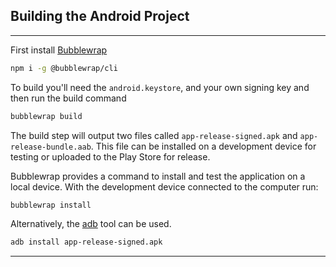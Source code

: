 ## Building the Android Project

---

First install [Bubblewrap](https://github.com/GoogleChromeLabs/bubblewrap)

```bash
npm i -g @bubblewrap/cli
```

To build you'll need the `android.keystore`, and your own signing key and then run the build command

```bash
bubblewrap build
```

The build step will output two files called `app-release-signed.apk` and `app-release-bundle.aab`. This file can be installed on a development device for testing or uploaded to the Play Store for release.

Bubblewrap provides a command to install and test the application on a local device. With the development device connected to the computer run:

```bash
bubblewrap install
```

Alternatively, the [adb](https://developer.android.com/tools/adb#move) tool can be used.

```bash
adb install app-release-signed.apk
```

---
